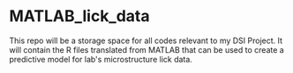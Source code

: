 # MATLAB_lick_data
This repo will be a storage space for all codes relevant to my DSI Project. It will contain the R files translated from MATLAB that can be used to create a predictive model for lab's microstructure lick data. 
